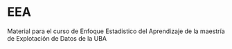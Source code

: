 # EEA
Material para el curso de Enfoque Estadistico del Aprendizaje de la maestría de Explotación de Datos de la UBA
